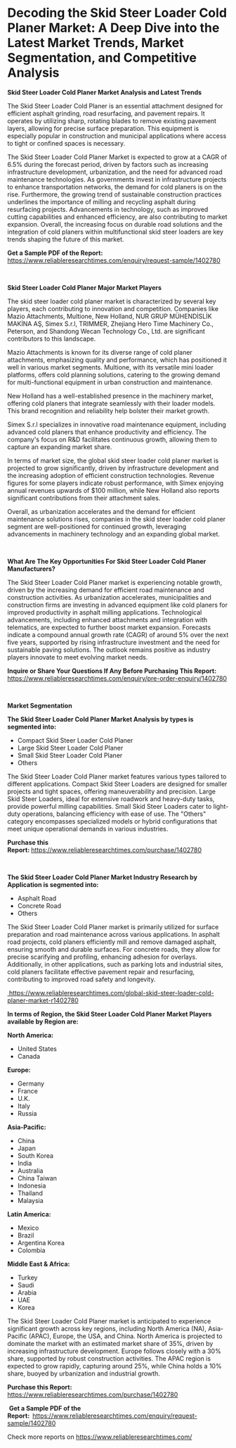 <p><h1>Decoding the Skid Steer Loader Cold Planer Market: A Deep Dive into the Latest Market Trends, Market Segmentation, and Competitive Analysis</h1></p><p><strong>Skid Steer Loader Cold Planer Market Analysis and Latest Trends</strong></p>
<p><p>The Skid Steer Loader Cold Planer is an essential attachment designed for efficient asphalt grinding, road resurfacing, and pavement repairs. It operates by utilizing sharp, rotating blades to remove existing pavement layers, allowing for precise surface preparation. This equipment is especially popular in construction and municipal applications where access to tight or confined spaces is necessary.</p><p>The Skid Steer Loader Cold Planer Market is expected to grow at a CAGR of 6.5% during the forecast period, driven by factors such as increasing infrastructure development, urbanization, and the need for advanced road maintenance technologies. As governments invest in infrastructure projects to enhance transportation networks, the demand for cold planers is on the rise. Furthermore, the growing trend of sustainable construction practices underlines the importance of milling and recycling asphalt during resurfacing projects. Advancements in technology, such as improved cutting capabilities and enhanced efficiency, are also contributing to market expansion. Overall, the increasing focus on durable road solutions and the integration of cold planers within multifunctional skid steer loaders are key trends shaping the future of this market.</p></p>
<p><strong>Get a Sample PDF of the Report:&nbsp;</strong> <a href="https://www.reliableresearchtimes.com/enquiry/request-sample/1402780?utm_campaign=2997&utm_medium=2&utm_source=Github&utm_content=ia&utm_term=28032025&utm_id=skid-steer-loader-cold-planer">https://www.reliableresearchtimes.com/enquiry/request-sample/1402780</a></p>
<p>&nbsp;</p>
<p><strong>Skid Steer Loader Cold Planer Major Market Players</strong></p>
<p><p>The skid steer loader cold planer market is characterized by several key players, each contributing to innovation and competition. Companies like Mazio Attachments, Multione, New Holland, NUR GRUP MÜHENDİSLİK MAKİNA AŞ, Simex S.r.l, TRIMMER, Zhejiang Hero Time Machinery Co., Peterson, and Shandong Wecan Technology Co., Ltd. are significant contributors to this landscape.</p><p>Mazio Attachments is known for its diverse range of cold planer attachments, emphasizing quality and performance, which has positioned it well in various market segments. Multione, with its versatile mini loader platforms, offers cold planning solutions, catering to the growing demand for multi-functional equipment in urban construction and maintenance.</p><p>New Holland has a well-established presence in the machinery market, offering cold planers that integrate seamlessly with their loader models. This brand recognition and reliability help bolster their market growth.</p><p>Simex S.r.l specializes in innovative road maintenance equipment, including advanced cold planers that enhance productivity and efficiency. The company's focus on R&D facilitates continuous growth, allowing them to capture an expanding market share.</p><p>In terms of market size, the global skid steer loader cold planer market is projected to grow significantly, driven by infrastructure development and the increasing adoption of efficient construction technologies. Revenue figures for some players indicate robust performance, with Simex enjoying annual revenues upwards of $100 million, while New Holland also reports significant contributions from their attachment sales.</p><p>Overall, as urbanization accelerates and the demand for efficient maintenance solutions rises, companies in the skid steer loader cold planer segment are well-positioned for continued growth, leveraging advancements in machinery technology and an expanding global market.</p></p>
<p>&nbsp;</p>
<p><strong>What Are The Key Opportunities For Skid Steer Loader Cold Planer Manufacturers?</strong></p>
<p><p>The Skid Steer Loader Cold Planer market is experiencing notable growth, driven by the increasing demand for efficient road maintenance and construction activities. As urbanization accelerates, municipalities and construction firms are investing in advanced equipment like cold planers for improved productivity in asphalt milling applications. Technological advancements, including enhanced attachments and integration with telematics, are expected to further boost market expansion. Forecasts indicate a compound annual growth rate (CAGR) of around 5% over the next five years, supported by rising infrastructure investment and the need for sustainable paving solutions. The outlook remains positive as industry players innovate to meet evolving market needs.</p></p>
<p><strong>Inquire or Share Your Questions If Any Before Purchasing This Report:</strong> <a href="https://www.reliableresearchtimes.com/enquiry/pre-order-enquiry/1402780?utm_campaign=2997&utm_medium=2&utm_source=Github&utm_content=ia&utm_term=28032025&utm_id=skid-steer-loader-cold-planer">https://www.reliableresearchtimes.com/enquiry/pre-order-enquiry/1402780</a></p>
<p>&nbsp;</p>
<p><strong>Market Segmentation</strong></p>
<p><strong>The Skid Steer Loader Cold Planer Market Analysis by types is segmented into:</strong></p>
<p><ul><li>Compact Skid Steer Loader Cold Planer</li><li>Large Skid Steer Loader Cold Planer</li><li>Small Skid Steer Loader Cold Planer</li><li>Others</li></ul></p>
<p><p>The Skid Steer Loader Cold Planer market features various types tailored to different applications. Compact Skid Steer Loaders are designed for smaller projects and tight spaces, offering maneuverability and precision. Large Skid Steer Loaders, ideal for extensive roadwork and heavy-duty tasks, provide powerful milling capabilities. Small Skid Steer Loaders cater to light-duty operations, balancing efficiency with ease of use. The "Others" category encompasses specialized models or hybrid configurations that meet unique operational demands in various industries.</p></p>
<p><strong>Purchase this Report:&nbsp;</strong><a href="https://www.reliableresearchtimes.com/purchase/1402780?utm_campaign=2997&utm_medium=2&utm_source=Github&utm_content=ia&utm_term=28032025&utm_id=skid-steer-loader-cold-planer">https://www.reliableresearchtimes.com/purchase/1402780</a></p>
<p>&nbsp;</p>
<p><strong>The Skid Steer Loader Cold Planer Market Industry Research by Application is segmented into:</strong></p>
<p><ul><li>Asphalt Road</li><li>Concrete Road</li><li>Others</li></ul></p>
<p><p>The Skid Steer Loader Cold Planer market is primarily utilized for surface preparation and road maintenance across various applications. In asphalt road projects, cold planers efficiently mill and remove damaged asphalt, ensuring smooth and durable surfaces. For concrete roads, they allow for precise scarifying and profiling, enhancing adhesion for overlays. Additionally, in other applications, such as parking lots and industrial sites, cold planers facilitate effective pavement repair and resurfacing, contributing to improved road safety and longevity.</p></p>
<p><a href="https://www.reliableresearchtimes.com/global-skid-steer-loader-cold-planer-market-r1402780?utm_campaign=2997&utm_medium=2&utm_source=Github&utm_content=ia&utm_term=28032025&utm_id=skid-steer-loader-cold-planer">&nbsp;https://www.reliableresearchtimes.com/global-skid-steer-loader-cold-planer-market-r1402780</a></p>
<p><strong>In terms of Region, the Skid Steer Loader Cold Planer Market Players available by Region are:</strong></p>
<p>
    <p> <strong> North America: </strong>
        <ul>
            <li>United States</li>
            <li>Canada</li>
        </ul>
        </p> 
    <p> <strong> Europe: </strong>
        <ul>
            <li>Germany</li>
            <li>France</li>
            <li>U.K.</li>
            <li>Italy</li>
            <li>Russia</li>
        </ul>
        </p> 
    <p> <strong> Asia-Pacific: </strong>
        <ul>
            <li>China</li>
            <li>Japan</li>
            <li>South Korea</li>
            <li>India</li>
            <li>Australia</li>
            <li>China Taiwan</li>
            <li>Indonesia</li>
            <li>Thailand</li>
            <li>Malaysia</li>
        </ul>
        </p> 
    <p> <strong> Latin America: </strong>
        <ul>
            <li>Mexico</li>
            <li>Brazil</li>
            <li>Argentina Korea</li>
            <li>Colombia</li>
        </ul>
        </p> 
    <p> <strong> Middle East & Africa: </strong>
        <ul>
            <li>Turkey</li>
            <li>Saudi</li>
            <li>Arabia</li>
            <li>UAE</li>
            <li>Korea</li>
        </ul>
    </p>
    </p>
<p><p>The Skid Steer Loader Cold Planer market is anticipated to experience significant growth across key regions, including North America (NA), Asia-Pacific (APAC), Europe, the USA, and China. North America is projected to dominate the market with an estimated market share of 35%, driven by increasing infrastructure development. Europe follows closely with a 30% share, supported by robust construction activities. The APAC region is expected to grow rapidly, capturing around 25%, while China holds a 10% share, buoyed by urbanization and industrial growth.</p></p>
<p><strong>Purchase this Report: </strong><a href="https://www.reliableresearchtimes.com/purchase/1402780?utm_campaign=2997&utm_medium=2&utm_source=Github&utm_content=ia&utm_term=28032025&utm_id=skid-steer-loader-cold-planer">https://www.reliableresearchtimes.com/purchase/1402780</a></p>
<p>&nbsp;<strong>Get a Sample PDF of the Report:&nbsp;&nbsp;</strong><a href="https://www.reliableresearchtimes.com/enquiry/request-sample/1402780?utm_campaign=2997&utm_medium=2&utm_source=Github&utm_content=ia&utm_term=28032025&utm_id=skid-steer-loader-cold-planer">https://www.reliableresearchtimes.com/enquiry/request-sample/1402780</a></p>
<p><strong></strong></p>
<p>Check more reports on <a href="https://www.reliableresearchtimes.com/?utm_campaign=2997&utm_medium=2&utm_source=Github&utm_content=ia&utm_term=28032025&utm_id=skid-steer-loader-cold-planer">https://www.reliableresearchtimes.com/</a></p>